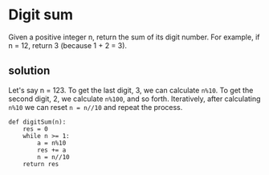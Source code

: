 # Digit sum

Given a positive integer n, return the sum of its digit number. 
For example, if n = 12, return 3 (because 1 + 2 = 3).

## solution

Let's say n = 123. To get the last digit, 3, we can calculate `n%10`. To get the second digit, 2, we calculate `n%100`, and so forth.
Iteratively, after calculating `n%10` we can reset `n = n//10` and repeat the process.

```
def digitSum(n):
    res = 0
    while n >= 1:  
        a = n%10
        res += a
        n = n//10
    return res        
```
